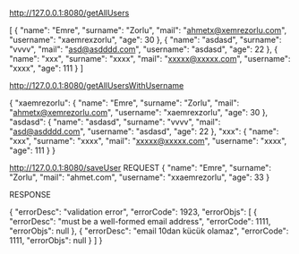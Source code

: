 http://127.0.0.1:8080/getAllUsers

[
    {
        "name": "Emre",
        "surname": "Zorlu",
        "mail": "ahmetx@xemrezorlu.com",
        "username": "xaemrexzorlu",
        "age": 30
    },
    {
        "name": "asdasd",
        "surname": "vvvv",
        "mail": "asd@asdddd.com",
        "username": "asdasd",
        "age": 22
    },
    {
        "name": "xxx",
        "surname": "xxxx",
        "mail": "xxxxx@xxxxx.com",
        "username": "xxxx",
        "age": 111
    }
]


http://127.0.0.1:8080/getAllUsersWithUsername

{
    "xaemrezorlu": {
         "name": "Emre",
        "surname": "Zorlu",
        "mail": "ahmetx@xemrezorlu.com",
        "username": "xaemrexzorlu",
        "age": 30
    },
    "asdasd": {
        "name": "asdasd",
        "surname": "vvvv",
        "mail": "asd@asdddd.com",
        "username": "asdasd",
        "age": 22
    },
    "xxx": {
        "name": "xxx",
        "surname": "xxxx",
        "mail": "xxxxx@xxxxx.com",
        "username": "xxxx",
        "age": 111
    }
}


http://127.0.0.1:8080/saveUser
REQUEST
{
        "name": "Emre",
        "surname": "Zorlu",
        "mail": "ahmet.com",
        "username": "xxaemrezorlu",
        "age": 33
}

RESPONSE

{
    "errorDesc": "validation error",
    "errorCode": 1923,
    "errorObjs": [
        {
            "errorDesc": "must be a well-formed email address",
            "errorCode": 1111,
            "errorObjs": null
        },
        {
            "errorDesc": "email 10dan kücük olamaz",
            "errorCode": 1111,
            "errorObjs": null
        }
    ]
}

